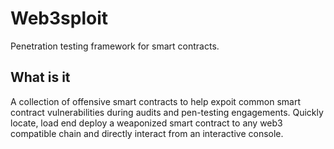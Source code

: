 # Web3sploit
Penetration testing framework for smart contracts. 

## What is it 
A collection of offensive smart contracts to help expoit common smart contract vulnerabilities during audits and pen-testing engagements.
Quickly locate, load end deploy a weaponized smart contract to any web3 compatible chain and directly interact from an interactive console. 




